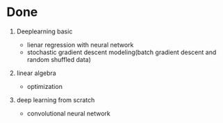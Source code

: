# Done

1. Deeplearning basic
    - lienar regression with neural network
    - stochastic gradient descent modeling(batch gradient descent and random shuffled data)

2. linear algebra
    - optimization

3. deep learning from scratch
    - convolutional neural network
